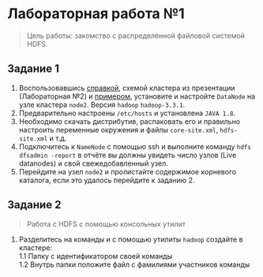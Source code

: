 # Лабораторная работа №1
> Цель работы: закомство с распределённой файловой системой HDFS.

## Задание 1
1. Воспользовавшись [справкой](https://hadoop.apache.org/docs/stable/hadoop-project-dist/hadoop-common/ClusterSetup.html), схемой кластера из презентации (Лабораторная №2) и [примером](https://medium.com/@wilcoln/how-to-install-hadoop-on-a-real-cluster-fully-distributed-mode-7c3bc3fa7d7e), установите и настройте ``DataNode`` на узле кластера ``node2``. Версия ``hadoop`` ``hadoop-3.3.1``.
2. Предварительно настроены ``/etc/hosts`` и установлена ``JAVA 1.8``.
3. Необходимо скачать дистрибутив, распаковать его и правильно настроить переменные окружения и файлы ``core-site.xml``, ``hdfs-site.xml`` и т.д.
4. Подключитесь к ``NameNode`` с помощью ssh и выполните команду ``hdfs dfsadmin -report`` в отчёте вы должны увидеть число узлов (Live datanodes) и свой свежедобавленный узел.
5. Перейдите на узел ``node2`` и пролистайте содержимое корневого каталога, если это удалось перейдите к заданию 2.
## Задание 2
>Работа с HDFS с помощью консольных утилит
1. Разделитесь на команды и с помощью утилиты ``hadoop`` создайте в кластере:  
1.1 Папку с идентификатором своей команды  
1.2 Внутрь папки положите файл с фамилиями участников команды  





